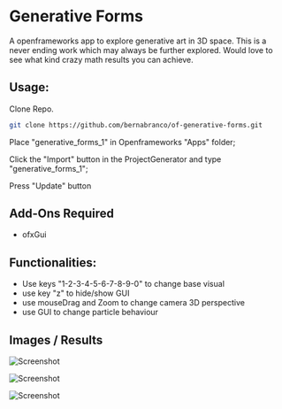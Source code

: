 # Generative Forms
A openframeworks app to explore generative art in 3D space. 
This is a never ending work which may always be further explored.
Would love to see what kind crazy math results you can achieve.

## Usage:

Clone Repo.

```bash
git clone https://github.com/bernabranco/of-generative-forms.git
```

Place "generative_forms_1" in Openframeworks "Apps" folder;

Click the "Import" button in the ProjectGenerator and type "generative_forms_1";

Press "Update" button

## Add-Ons Required
- ofxGui

## Functionalities:
- Use keys "1-2-3-4-5-6-7-8-9-0" to change base visual
- use key "z" to hide/show GUI
- use mouseDrag and Zoom to change camera 3D perspective
- use GUI to change particle behaviour

## Images / Results
![Screenshot](https://user-images.githubusercontent.com/62609851/122201541-09cf6300-ce94-11eb-9232-1f47de2deadf.png)

![Screenshot](https://user-images.githubusercontent.com/62609851/122201431-ee645800-ce93-11eb-8570-8405188c557c.png)

![Screenshot](https://user-images.githubusercontent.com/62609851/122203089-97f81900-ce95-11eb-847e-dbf139b9ce4d.png)



